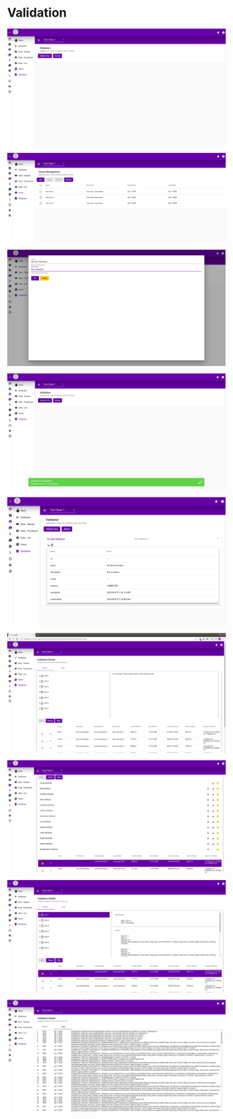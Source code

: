 # Validation

![](../../.gitbook/assets/validation.png)

![](../../.gitbook/assets/view-listing.png)

![](../../.gitbook/assets/validation-new.png)

![](../../.gitbook/assets/validation-scheduled.png)

![](../../.gitbook/assets/validation-list-expanded.png)

![](../../.gitbook/assets/validation-details.png)

![](../../.gitbook/assets/validation-details-filter.png)

![](../../.gitbook/assets/validation-details-with-items-selected.png)

![](../../.gitbook/assets/validation-details-logs.png)

